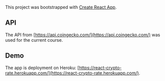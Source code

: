 This project was bootstrapped with [Create React App](https://github.com/facebook/create-react-app).

## API

The API from [https://api.coingecko.com/](https://api.coingecko.com/) was used for the current course.

## Demo

The app is deployment on Heroku: [https://react-crypto-rate.herokuapp.com/](https://react-crypto-rate.herokuapp.com/).


